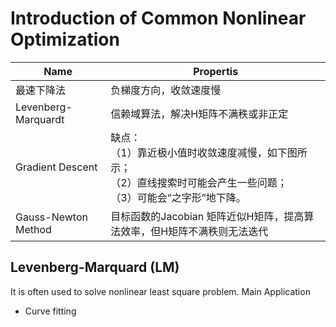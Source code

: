 # Introduction of Common Nonlinear Optimization  

| Name | Propertis |
-|-|
最速下降法| 负梯度方向，收敛速度慢 |
Levenberg-Marquardt | 信赖域算法，解决H矩阵不满秩或非正定 |
Gradient Descent | 缺点： <br>（1）靠近极小值时收敛速度减慢，如下图所示；<br>（2）直线搜索时可能会产生一些问题；<br>（3）可能会“之字形”地下降。 |
Gauss-Newton Method| 目标函数的Jacobian 矩阵近似H矩阵，提高算法效率，但H矩阵不满秩则无法迭代 |


## Levenberg-Marquard (LM)
It is often used to solve nonlinear least square problem.
Main Application
* Curve fitting


